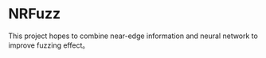 # NRFuzz
This project hopes to combine near-edge information and neural network to improve fuzzing effect。
